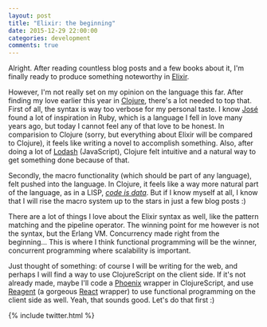 ```yaml
---
layout: post
title: "Elixir: the beginning"
date: 2015-12-29 22:00:00
categories: development
comments: true
---
```


Alright. After reading countless blog posts and a few books about it, I'm finally ready to produce something noteworthy in [Elixir][elixir].

However, I'm not really set on my opinion on the language this far. After finding my love earlier this year in [Clojure][clojure], there's a lot needed to top that. First of all, the syntax is way too verbose for my personal taste. I know [José][jose-valim] found a lot of inspiration in Ruby, which is a language I fell in love many years ago, but today I cannot feel any of that love to be honest. In comparision to Clojure (sorry, but everything about Elixir will be compared to Clojure), it feels like writing a novel to accomplish something. Also, after doing a lot of [Lodash][lodash] (JavaScript), Clojure felt intuitive and a natural way to get something done because of that.

Secondly, the macro functionality (which should be part of any language), felt pushed into the language. In Clojure, it feels like a way more natural part of the language, as in a LISP, *[code is data][code-is-data]*. But if I know myself at all, I know that I will rise the macro system up to the stars in just a few blog posts :)

There are a lot of things I love about the Elixir syntax as well, like the pattern matching and the pipeline operator. The winning point for me however is not the syntax, but the Erlang VM. Concurrency made right from the beginning... This is where I think functional programming will be the winner, concurrent programming where scalability is important.

Just thought of something: of course I will be writing for the web, and perhaps I will find a way to use ClojureScript on the client side. If it's not already made, maybe I'll code a [Phoenix][phoenix] wrapper in ClojureScript, and use [Reagent][reagent] (a gorgeous [React][react] wrapper) to use functional programming on the client side as well. Yeah, that sounds good. Let's do that first :)

{% include twitter.html %}

[elixir]: http://elixir-lang.org
[clojure]: http://clojure.org
[jose-valim]: https://twitter.com/josevalim?lang=en
[lodash]: https://lodash.com
[code-is-data]: https://en.wikipedia.org/wiki/Homoiconicity
[reagent]: https://reagent-project.github.io/
[phoenix]: http://www.phoenixframework.org/
[react]: https://facebook.github.io/react/
